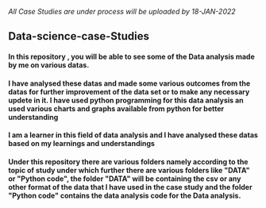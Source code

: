 *All Case Studies are under process will be uploaded by 18-JAN-2022*
## Data-science-case-Studies
#### In this repository , you will be able to see some of the Data analysis made by me on various datas.
#### I have analysed these datas and made some various outcomes from the datas for further improvement of the data set or to make any necessary updete in it. I have used python programming for this data analysis an used various charts and graphs available from python for better understanding
#### I am a learner in this field of data analysis and I have analysed these datas based on my learnings and understandings
#### Under this repository there are various folders namely according to the topic of study under which further there are various folders like "DATA" or "Python code", the folder "DATA" will be containing the csv or any other format of the data that I have used in the case study and the folder "Python code" contains the data analysis code for the Data analysis.
